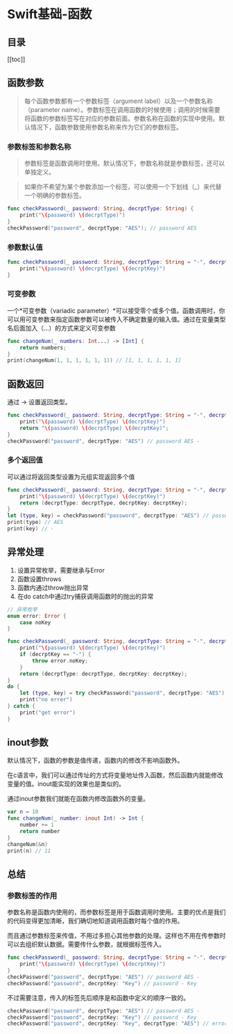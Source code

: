 # Swift基础-函数

## 目录
[[toc]]

## 函数参数
> 每个函数参数都有一个参数标签（argument label）以及一个参数名称（parameter name）。参数标签在调用函数的时候使用；调用的时候需要将函数的参数标签写在对应的参数前面。参数名称在函数的实现中使用。默认情况下，函数参数使用参数名称来作为它们的参数标签。
### 参数标签和参数名称
> 参数标签是函数调用时使用。默认情况下，参数名称就是参数标签，还可以单独定义。

> 如果你不希望为某个参数添加一个标签，可以使用一个下划线（_）来代替一个明确的参数标签。
```swift
func checkPassword(_ password: String, decrptType: String) {
    print("\(password) \(decrptType)")
}
checkPassword("password", decrptType: "AES"); // password AES
```
### 参数默认值
```swift
func checkPassword(_ password: String, decrptType: String = "-", decrptKey: String = "-") {
    print("\(password) \(decrptType) \(decrptKey)")
}
```
### 可变参数
一个*可变参数（variadic parameter）*可以接受零个或多个值。函数调用时，你可以用可变参数来指定函数参数可以被传入不确定数量的输入值。通过在变量类型名后面加入（...）的方式来定义可变参数
```swift
func changeNum(_ numbers: Int...) -> [Int] {
    return numbers;
}
print(changeNum(1, 1, 1, 1, 1, 1)) // [1, 1, 1, 1, 1, 1]
```

## 函数返回
通过 -> 设置返回类型。
```swift
func checkPassword(_ password: String, decrptType: String = "-", decrptKey: String = "-") -> String {
    print("\(password) \(decrptType) \(decrptKey)")
    return "\(password) \(decrptType) \(decrptKey)";
}
checkPassword("password", decrptType: "AES") // password AES -
```
### 多个返回值
可以通过将返回类型设置为元组实现返回多个值
```swift
func checkPassword(_ password: String, decrptType: String = "-", decrptKey: String = "-") -> (decrptType: String, decrptKey: String){
    print("\(password) \(decrptType) \(decrptKey)")
    return (decrptType: decrptType, decrptKey: decrptKey);
}
let (type, key) = checkPassword("password", decrptType: "AES") // password AES -
print(type) // AES
print(key) // -
```
## 异常处理
1. 设置异常枚举，需要继承与Error
2. 函数设置throws
3. 函数内通过throw抛出异常
4. 在do catch中通过try捕获调用函数时的抛出的异常
```swift
// 异常枚举
enum error: Error {
    case noKey
}

func checkPassword(_ password: String, decrptType: String = "-", decrptKey: String = "-") throws -> (decrptType: String, decrptKey: String){
    print("\(password) \(decrptType) \(decrptKey)")
    if (decrptKey == "-") {
        throw error.noKey;
    }
    return (decrptType: decrptType, decrptKey: decrptKey);
}
do {
    let (type, key) = try checkPassword("password", decrptType: "AES") // password AES -
    print("no errer")
} catch {
    print("get error")
}

```

## inout参数
默认情况下，函数的参数是值传递，函数内的修改不影响函数外。

在c语言中，我们可以通过传址的方式将变量地址传入函数，然后函数内就能修改变量的值。inout能实现的效果也是类似的。

通过inout参数我们就能在函数内修改函数外的变量。
```swift
var n = 10
func changeNum(_ number: inout Int) -> Int {
    number += 1
    return number
}
changeNum(&n)
print(n) // 11
```

## 总结
### 参数标签的作用 
参数名称是函数内使用的，而参数标签是用于函数调用时使用。主要的优点是我们的代码变得更加清晰，我们确切地知道调用函数时每个值的作用。

而且通过参数标签来传值，不用过多担心其他参数的处理。这样也不用在传参数时可以去组织默认数据。需要传什么参数，就根据标签传入。
```swift
func checkPassword(_ password: String, decrptType: String = "-", decrptKey: String = "-") {
    print("\(password) \(decrptType) \(decrptKey)")
}
checkPassword("password", decrptType: "AES") // password AES -
checkPassword("password", decrptKey: "Key") // password - Key
```
不过需要注意，传入的标签先后顺序是和函数中定义的顺序一致的。
```swift
checkPassword("password", decrptType: "AES") // password AES -
checkPassword("password", decrptKey: "Key") // password - Key
checkPassword("password", decrptKey: "Key", decrptType: "AES") // error
```